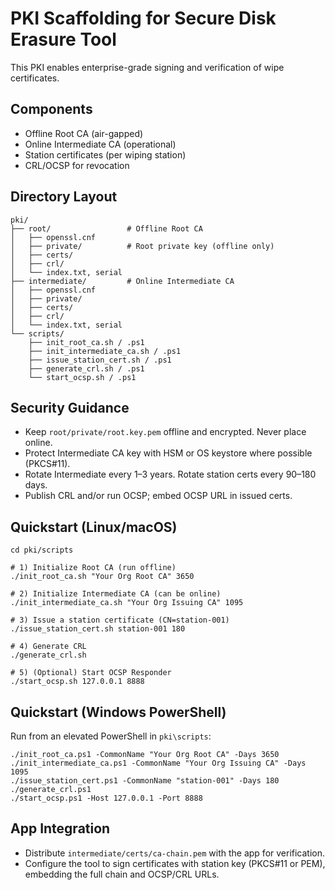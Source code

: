 # PKI Scaffolding for Secure Disk Erasure Tool

This PKI enables enterprise-grade signing and verification of wipe certificates.

## Components

- Offline Root CA (air-gapped)
- Online Intermediate CA (operational)
- Station certificates (per wiping station)
- CRL/OCSP for revocation

## Directory Layout

```
pki/
├── root/                 # Offline Root CA
│   ├── openssl.cnf
│   ├── private/          # Root private key (offline only)
│   ├── certs/
│   ├── crl/
│   └── index.txt, serial
├── intermediate/         # Online Intermediate CA
│   ├── openssl.cnf
│   ├── private/
│   ├── certs/
│   ├── crl/
│   └── index.txt, serial
└── scripts/
    ├── init_root_ca.sh / .ps1
    ├── init_intermediate_ca.sh / .ps1
    ├── issue_station_cert.sh / .ps1
    ├── generate_crl.sh / .ps1
    └── start_ocsp.sh / .ps1
```

## Security Guidance

- Keep `root/private/root.key.pem` offline and encrypted. Never place online.
- Protect Intermediate CA key with HSM or OS keystore where possible (PKCS#11).
- Rotate Intermediate every 1–3 years. Rotate station certs every 90–180 days.
- Publish CRL and/or run OCSP; embed OCSP URL in issued certs.

## Quickstart (Linux/macOS)

```
cd pki/scripts

# 1) Initialize Root CA (run offline)
./init_root_ca.sh "Your Org Root CA" 3650

# 2) Initialize Intermediate CA (can be online)
./init_intermediate_ca.sh "Your Org Issuing CA" 1095

# 3) Issue a station certificate (CN=station-001)
./issue_station_cert.sh station-001 180

# 4) Generate CRL
./generate_crl.sh

# 5) (Optional) Start OCSP Responder
./start_ocsp.sh 127.0.0.1 8888
```

## Quickstart (Windows PowerShell)

Run from an elevated PowerShell in `pki\scripts`:

```
./init_root_ca.ps1 -CommonName "Your Org Root CA" -Days 3650
./init_intermediate_ca.ps1 -CommonName "Your Org Issuing CA" -Days 1095
./issue_station_cert.ps1 -CommonName "station-001" -Days 180
./generate_crl.ps1
./start_ocsp.ps1 -Host 127.0.0.1 -Port 8888
```

## App Integration

- Distribute `intermediate/certs/ca-chain.pem` with the app for verification.
- Configure the tool to sign certificates with station key (PKCS#11 or PEM),
  embedding the full chain and OCSP/CRL URLs.


